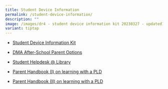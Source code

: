 ```yaml
---
title: Student Device Information
permalink: /student-device-information/
description: ""
image: /images/dr4 - student device information kit 20230327 - updated1.jpg
variant: tiptap
---
```

<ul data-tight="true" class="tight">
<li>
<p><a href="/files/This_page_will_be_updated_soon.pdf" rel="noopener noreferrer nofollow" target="_blank">Student Device Information Kit</a>
</p>
</li>
<li>
<p><a href="/files/This_page_will_be_updated_soon.pdf" rel="noopener noreferrer nofollow" target="_blank">DMA After-School Parent Options</a>
</p>
</li>
<li>
<p><a href="/files/Student_Helpdesk___Library.pdf" rel="noopener noreferrer nofollow" target="_blank">Student Helpdesk @ Library</a>
</p>
</li>
<li>
<p><a href="/files/IP2___Parent_Handbook__I__2024_FINAL.pdf" rel="noopener noreferrer nofollow" target="_blank">Parent Handbook (I) on learning with a PLD</a>
</p>
</li>
<li>
<p><a href="/files/IP3___Parent_Handbook__II__2024_FINAL.pdf" rel="noopener noreferrer nofollow" target="_blank">Parent Handbook (II) on learning with a PLD</a>
</p>
</li>
</ul>
<p></p>